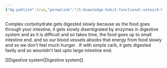 ```yaml
---
{"dg-publish":true,"permalink":"/1-knowledge-hub/2-functional-notes/4-health-notes/general-health-notes/health-concepts/digestion/","noteIcon":""}
---
```


Complex corbohydrate gets digested slowly because as the food goes through your intestine, it gets slowly disentigrated by enzymes in digestive system and as it is difficult and so takes time, the food goes up to small intestine end, and so our blood vessels absobs that energy from food slowly and so we don't feel much hunger .
If with simple carb, it gets digested fastly and so wounldn't last upto large intestine end.

[[Digestive system\|Digestive system]]